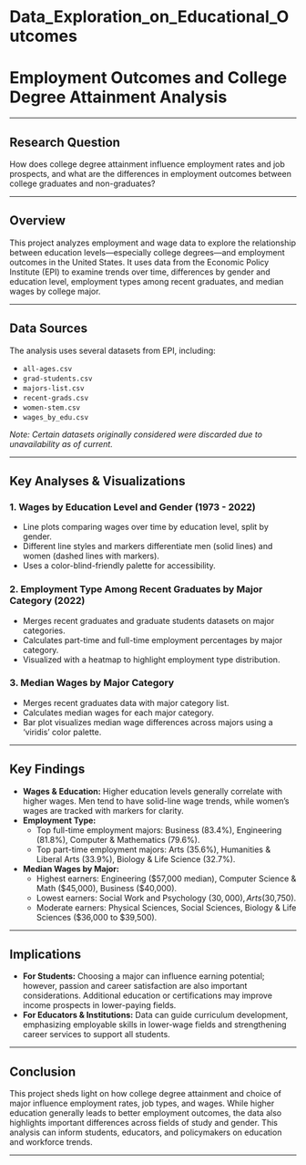 # Data_Exploration_on_Educational_Outcomes

# Employment Outcomes and College Degree Attainment Analysis

---

## Research Question  
How does college degree attainment influence employment rates and job prospects, and what are the differences in employment outcomes between college graduates and non-graduates?

---

## Overview  
This project analyzes employment and wage data to explore the relationship between education levels—especially college degrees—and employment outcomes in the United States. It uses data from the Economic Policy Institute (EPI) to examine trends over time, differences by gender and education level, employment types among recent graduates, and median wages by college major.

---

## Data Sources  
The analysis uses several datasets from EPI, including:  
- `all-ages.csv`  
- `grad-students.csv`  
- `majors-list.csv`  
- `recent-grads.csv`  
- `women-stem.csv`  
- `wages_by_edu.csv`  

*Note: Certain datasets originally considered were discarded due to unavailability as of current.*

---

## Key Analyses & Visualizations  

### 1. Wages by Education Level and Gender (1973 - 2022)  
- Line plots comparing wages over time by education level, split by gender.  
- Different line styles and markers differentiate men (solid lines) and women (dashed lines with markers).  
- Uses a color-blind-friendly palette for accessibility.

### 2. Employment Type Among Recent Graduates by Major Category (2022)  
- Merges recent graduates and graduate students datasets on major categories.  
- Calculates part-time and full-time employment percentages by major category.  
- Visualized with a heatmap to highlight employment type distribution.

### 3. Median Wages by Major Category  
- Merges recent graduates data with major category list.  
- Calculates median wages for each major category.  
- Bar plot visualizes median wage differences across majors using a ‘viridis’ color palette.

---

## Key Findings  

- **Wages & Education:** Higher education levels generally correlate with higher wages. Men tend to have solid-line wage trends, while women’s wages are tracked with markers for clarity.  
- **Employment Type:**  
  - Top full-time employment majors: Business (83.4%), Engineering (81.8%), Computer & Mathematics (79.6%).  
  - Top part-time employment majors: Arts (35.6%), Humanities & Liberal Arts (33.9%), Biology & Life Science (32.7%).  
- **Median Wages by Major:**  
  - Highest earners: Engineering ($57,000 median), Computer Science & Math ($45,000), Business ($40,000).  
  - Lowest earners: Social Work and Psychology ($30,000), Arts ($30,750).  
  - Moderate earners: Physical Sciences, Social Sciences, Biology & Life Sciences ($36,000 to $39,500).  

---

## Implications  

- **For Students:** Choosing a major can influence earning potential; however, passion and career satisfaction are also important considerations. Additional education or certifications may improve income prospects in lower-paying fields.  
- **For Educators & Institutions:** Data can guide curriculum development, emphasizing employable skills in lower-wage fields and strengthening career services to support all students.
  
---

## Conclusion  
This project sheds light on how college degree attainment and choice of major influence employment rates, job types, and wages. While higher education generally leads to better employment outcomes, the data also highlights important differences across fields of study and gender. This analysis can inform students, educators, and policymakers on education and workforce trends.

---
